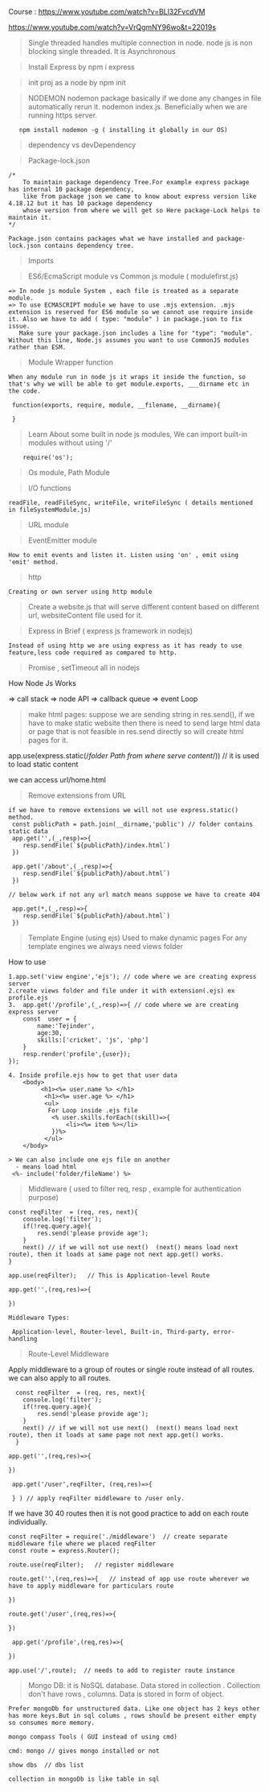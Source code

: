 Course : https://www.youtube.com/watch?v=BLl32FvcdVM

https://www.youtube.com/watch?v=VrQgmNY96wo&t=22019s


> Single threaded handles multiple connection in node. node js is non blocking single threaded. It is Asynchronous

> Install Express by npm i express

> init proj as a node by npm init

> NODEMON
> nodemon package basically if we done any changes in file automatically rerun it. nodemon index.js.
> Beneficially when we are running https server.

       npm install nodemon -g ( installing it globally in our OS)

> dependency vs devDependency

> Package-lock.json

    /*
        To maintain package dependency Tree.For example express package has internal 10 package dependency,
        like from package json we came to know about express version like 4.18.12 but it has 10 package dependency
        whose version from where we will get so Here package-Lock helps to maintain it.
    */

    Package.json contains packages what we have installed and package-lock.json contains dependency tree.

> Imports

> ES6/EcmaScript module vs Common js module ( modulefirst.js)

    => In node js module System , each file is treated as a separate module.
    => To use ECMASCRIPT module we have to use .mjs extension. .mjs extension is reserved for ES6 module so we cannot use require inside it. Also we have to add ( type: "module" ) in package.json to fix issue.
       Make sure your package.json includes a line for "type": "module". Without this line, Node.js assumes you want to use CommonJS modules rather than ESM.

> Module Wrapper function

    When any module run in node js it wraps it inside the function, so that's why we will be able to get module.exports, ___dirname etc in the code.

     function(exports, require, module, __filename, __dirname){

     }

> Learn About some built in node js modules, We can import built-in modules without using '/'

        require('os');

> Os module, Path Module

> I/O functions

    readFile, readFileSync, writeFile, writeFileSync ( details mentioned in fileSystemModule.js)

> URL module

> EventEmitter module

    How to emit events and listen it. Listen using 'on' , emit using 'emit' method.

> http

    Creating or own server using http module

> Create a website.js that will serve different content based on different url, websiteContent file used for it.

> Express in Brief ( express js framework in nodejs)

    Instead of using http we are using express as it has ready to use feature,less code required as compared to http.

> Promise , setTimeout all in nodejs

How Node Js Works

=> call stack => node API => callback queue => event Loop

> make html pages: suppose we are sending string in res.send(), if we have to make static website then there is need to send large html data or page that is not feasible in res.send directly so will create html pages for it.

app.use(express.static(/_folder Path from where serve content_/)) // it is used to load static content

we can access url/home.html

> Remove extensions from URL

    if we have to remove extensions we will not use express.static() method.
     const publicPath = path.join(__dirname,'public') // folder contains static data
     app.get('',(_,resp)=>{
        resp.sendFile(`${publicPath}/index.html`)
     })

     app.get('/about',(_,resp)=>{
        resp.sendFile(`${publicPath}/about.html`)
     })

    // below work if not any url match means suppose we have to create 404

     app.get(*,(_,resp)=>{
        resp.sendFile(`${publicPath}/about.html`)
     })

> Template Engine (using ejs)
  Used to make dynamic pages
  For any template engines we always need views folder
   
   How to use

    1.app.set('view engine','ejs'); // code where we are creating express server
    2.create views folder and file under it with extension(.ejs) ex profile.ejs
    3.  app.get('/profile',(_,resp)=>{ // code where we are creating express server
        const  user = {
            name:'Tejinder',
            age:30,
            skills:['cricket', 'js', 'php']
        }
        resp.render('profile',{user});
    });

    4. Inside profile.ejs how to get that user data 
        <body>
             <h1><%= user.name %> </h1>
              <h1><%= user.age %> </h1>
              <ul>
               For Loop inside .ejs file
                <% user.skills.forEach((skill)=>{
                    <li><%= item %></li>
                })%>
              </ul>
        </body>

    > We can also include one ejs file on another 
      - means load html
     <%- include('folder/fileName') %>
   

> Middleware ( used to filter req, resp , example for authentication purpose)

    const reqFilter  = (req, res, next){
        console.log('filter');
        if(!req.query.age){
            res.send('please provide age');
        }
        next() // if we will not use next()  (next() means load next route), then it loads at same page not next app.get() works.
    }

    app.use(reqFilter);   // This is Application-level Route 

    app.get('',(req,res)=>{

    })

    Middleware Types:

     Application-level, Router-level, Built-in, Third-party, error-handling

> Route-Level Middleware
  
   Apply middleware to a group of routes or single route instead of all routes. we can also apply to all routes.

      const reqFilter  = (req, res, next){
        console.log('filter');
        if(!req.query.age){
            res.send('please provide age');
        }
        next() // if we will not use next()  (next() means load next route), then it loads at same page not next app.get() works.
      }
      
    app.get('',(req,res)=>{

    })

     app.get('/user',reqFilter, (req,res)=>{

     } ) // apply reqFilter middleware to /user only.

If we have 30 40 routes then it is not good practice to add on each route individually. 

    const reqFilter = require('./middleware')  // create separate middleware file where we placed reqFilter
    const route = express.Router();

    route.use(reqFilter);   // register middleware

    route.get('',(req,res)=>{   // instead of app use route wherever we have to apply middleware for particulars route

    })

    route.get('/user',(req,res)=>{

    })

     app.get('/profile',(req,res)=>{

    })

    app.use('/',route);  // needs to add to register route instance


> Mongo DB: it is NoSQL database. Data stored in collection . Collection don't have rows , columns. Data is stored in form of object.

    Prefer mongoDb for unstructured data. Like one object has 2 keys other has more keys.But in sql colums , rows should be present either empty so consumes more memory.
    
    mongo compass Tools ( GUI instead of using cmd)

    cmd: mongo // gives mongo installed or not

    show dbs  // dbs list

    collection in mongoDb is like table in sql


